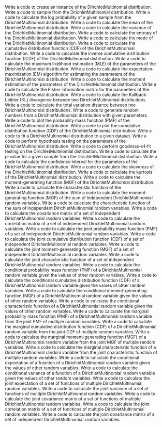 Write a code to create an instance of the DirichletMultinomial distribution.
Write a code to sample from the DirichletMultinomial distribution.
Write a code to calculate the log probability of a given sample from the DirichletMultinomial distribution.
Write a code to calculate the mean of the DirichletMultinomial distribution.
Write a code to calculate the variance of the DirichletMultinomial distribution.
Write a code to calculate the entropy of the DirichletMultinomial distribution.
Write a code to calculate the mode of the DirichletMultinomial distribution.
Write a code to calculate the cumulative distribution function (CDF) of the DirichletMultinomial distribution.
Write a code to calculate the inverse cumulative distribution function (ICDF) of the DirichletMultinomial distribution.
Write a code to calculate the maximum likelihood estimation (MLE) of the parameters of the DirichletMultinomial distribution.
Write a code to calculate the expectation-maximization (EM) algorithm for estimating the parameters of the DirichletMultinomial distribution.
Write a code to calculate the moment estimation of the parameters of the DirichletMultinomial distribution.
Write a code to calculate the Fisher information matrix for the parameters of the DirichletMultinomial distribution.
Write a code to calculate the Kullback-Leibler (KL) divergence between two DirichletMultinomial distributions.
Write a code to calculate the total variation distance between two DirichletMultinomial distributions.
Write a code to generate random numbers from a DirichletMultinomial distribution with given parameters.
Write a code to plot the probability mass function (PMF) of the DirichletMultinomial distribution.
Write a code to plot the cumulative distribution function (CDF) of the DirichletMultinomial distribution.
Write a code to fit a DirichletMultinomial distribution to a given dataset.
Write a code to perform hypothesis testing on the parameters of the DirichletMultinomial distribution.
Write a code to perform goodness-of-fit testing on the DirichletMultinomial distribution.
Write a code to calculate the p-value for a given sample from the DirichletMultinomial distribution.
Write a code to calculate the confidence interval for the parameters of the DirichletMultinomial distribution.
Write a code to calculate the skewness of the DirichletMultinomial distribution.
Write a code to calculate the kurtosis of the DirichletMultinomial distribution.
Write a code to calculate the moment-generating function (MGF) of the DirichletMultinomial distribution.
Write a code to calculate the characteristic function of the DirichletMultinomial distribution.
Write a code to calculate the moment-generating function (MGF) of the sum of independent DirichletMultinomial random variables.
Write a code to calculate the characteristic function of the sum of independent DirichletMultinomial random variables.
Write a code to calculate the covariance matrix of a set of independent DirichletMultinomial random variables.
Write a code to calculate the correlation matrix of a set of independent DirichletMultinomial random variables.
Write a code to calculate the joint probability mass function (PMF) of a set of independent DirichletMultinomial random variables.
Write a code to calculate the joint cumulative distribution function (CDF) of a set of independent DirichletMultinomial random variables.
Write a code to calculate the joint moment-generating function (MGF) of a set of independent DirichletMultinomial random variables.
Write a code to calculate the joint characteristic function of a set of independent DirichletMultinomial random variables.
Write a code to calculate the conditional probability mass function (PMF) of a DirichletMultinomial random variable given the values of other random variables.
Write a code to calculate the conditional cumulative distribution function (CDF) of a DirichletMultinomial random variable given the values of other random variables.
Write a code to calculate the conditional moment-generating function (MGF) of a DirichletMultinomial random variable given the values of other random variables.
Write a code to calculate the conditional characteristic function of a DirichletMultinomial random variable given the values of other random variables.
Write a code to calculate the marginal probability mass function (PMF) of a DirichletMultinomial random variable from the joint PMF of multiple random variables.
Write a code to calculate the marginal cumulative distribution function (CDF) of a DirichletMultinomial random variable from the joint CDF of multiple random variables.
Write a code to calculate the marginal moment-generating function (MGF) of a DirichletMultinomial random variable from the joint MGF of multiple random variables.
Write a code to calculate the marginal characteristic function of a DirichletMultinomial random variable from the joint characteristic function of multiple random variables.
Write a code to calculate the conditional expectation of a function of a DirichletMultinomial random variable given the values of other random variables.
Write a code to calculate the conditional variance of a function of a DirichletMultinomial random variable given the values of other random variables.
Write a code to calculate the joint expectation of a set of functions of multiple DirichletMultinomial random variables.
Write a code to calculate the joint variance of a set of functions of multiple DirichletMultinomial random variables.
Write a code to calculate the joint covariance matrix of a set of functions of multiple DirichletMultinomial random variables.
Write a code to calculate the joint correlation matrix of a set of functions of multiple DirichletMultinomial random variables.
Write a code to calculate the joint covariance matrix of a set of independent DirichletMultinomial random variables.